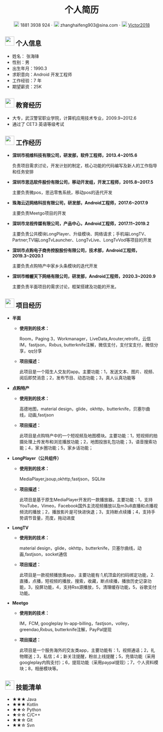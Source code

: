  <center>
     <h1>个人简历</h1>
     <div>
         <span>
             <img src="https://i.loli.net/2020/10/30/wcUgt2vV9jxy514.png" width="18px">
             1881 3938 924
         </span>
         ·
         <span>
             <img src="https://i.loli.net/2020/10/30/wKOIdzhJXUWioDN.png" width="18px">
             zhanghaifeng903@sina.com
         </span>
         ·
         <span>
             <img src="https://i.loli.net/2020/10/30/D9YVFQkL7svycd8.png" width="18px">
             <a href="https://github.com/Victor2018">Victor2018</a>
         </span>
     </div>
 </center>

 ## <img src="https://i.loli.net/2020/10/30/iOIEKhnQteuL6ZY.png" width="30px"> 个人信息 

 - 姓名： 张海锋
 - 性别：男
 - 出生年月：1990.3
 - 求职意向：Android 开发工程师
 - 工作经验：7 年
 - 期望薪资：25K

## <img src="https://i.loli.net/2020/10/30/PXeWgEpfcH5DbTC.png" width="30px"> 教育经历

- 大专，武汉警官职业学院，计算机应用技术专业，2009.9~2012.6
- 通过了 CET3 英语等级考试

## <img src="https://i.loli.net/2020/10/30/21wKnAvydTrSaXC.png" width="30px"> 工作经历

- **深圳市视维科技有限公司，研发部，软件工程师，2013.4~2015.6**

    负责项目需求讨论，开发计划的制定，核心功能的代码编写及新人的工作指导和任务安排

- **深圳市思迅软件股份有限公司，移动开发组，开发工程师，2015.8~2017.5**

    主要负责微pos，思迅零售系统，移动pos的迭代开发

- **珠海云迈网络科技有限公司，研发部，Android工程师，2017.6~2017.9**

    主要负责Meetgo项目的开发

- **深圳市龙视传媒有限公司，产品中心，Android工程师，2017.11~2019.2**

    主要负责公共模块LongPlayer、升级模块、网络请求；手机端LongTV、Partner;TV端LongTvLauncher、LongTvLive、LongTvVod等项目的开发

- **深圳市点购电子商务控股股份有限公司，技术部，Android工程师，2019.3~2020.1**

    主要负责点购特产中家乡头条模块的迭代开发

- **深圳市帷幄天下网络有限公司，研发部，Android工程师，2020.3~2020.9**

    主要负责半面项目的需求讨论，框架搭建及功能的开发。

## <img src="https://i.loli.net/2020/10/30/bhL1AFEUxXORTNl.png" width="30px"> 项目经历

- **半面**

  - **使用到的技术：**
 
    Room，Paging 3，Workmanager，LiveData,Arouter,retrofit，云信IM，fastjson，Rxbus, butterknife注解，微信支付，支付宝支付，微信分享，qq分享
     
  - **项目描述：**
 
    此项目是一个陌生人交友的app。主要功能：1，发送文本、图片、视频、阅后即焚消息；2，发布节目、动态功能；3，真人认真功能等

- **点购特产**

  - **使用到的技术：**
  
    高德地图，material design，glide，okhttp，butterknife，贝塞尔曲线，动画,fastjson
    
  - **项目描述：**
  
    此项目是点购特产中的一个短视频及地图模块。主要功能：1，短视频的拍摄处理上传发布和浏览播放功能；2，地图投放礼包功能；3，语音搜索功能；4，家乡圈功能；5，家乡话功能；

- **LongPlayer（公共组件）**

  - **使用到的技术：**
  
    MediaPlayer,jsoup,okhttp,fastjson，SQLite
  
  - **项目描述：**
    
    此项目是基于原生MediaPlayer开发的一款播放器。主要功能：1，支持YouTube，Vimeo，Facebook国外主流视频播放以及m3u8直播和点播视频流的播放；2，播放影片是可快进快退；3，支持断点续播；4，支持手势调节音量，亮度，拖动进度
    
    
- **LongTV**

  - **使用到的技术：**
  
    material design，glide，okhttp，butterknife，贝塞尔曲线，动画,fastjson，socket通信
  
  - **项目描述：**
      
      此项目是一款视频播放类app，主要功能有:1,机顶盒的扫码绑定功能，2.直播，点播，短视频的播放，搜索，收藏，断点续播，播放历史记录功能，3，投屏功能，4，支持Rss源播放，5，清理缓存功能，5，谷歌支付功能。
  
 
- **Meetgo**
 
  - **使用到的技术：**
 
    IM，FCM, googleplay In-app-billing，fastjson，volley，greendao,Rxbus, butterknife注解，PayPal提现
    
  - **项目描述：**
    
    此项目是一个服务海外的交友类app，主要功能有：1，视频通话；2，礼物赠送；3，私信；4；新关注提醒，粉丝上线提醒；5，充值功能（采用googleplay内购支付）；6，提现功能（采用paypal提现）；7，个人资料模块；8，相册模块等。

## <img src="https://i.loli.net/2020/10/30/Jh2KxyqcBoR5ZLb.png" width="30px"> 技能清单

- ★★★ Java
- ★★★ Kotlin
- ★★☆ Python
- ★☆☆ C/C++
- ★★☆ Git
- ★★☆ Svn


